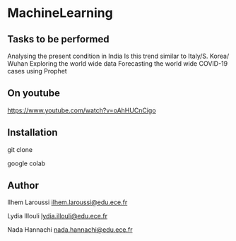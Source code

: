 # MachineLearning

## Tasks to be performed
Analysing the present condition in India
Is this trend similar to Italy/S. Korea/ Wuhan
Exploring the world wide data
Forecasting the world wide COVID-19 cases using Prophet

## On youtube

https://www.youtube.com/watch?v=oAhHUCnCigo

## Installation
git clone

google colab

## Author
Ilhem Laroussi
ilhem.laroussi@edu.ece.fr

Lydia Illouli
lydia.illouli@edu.ece.fr

Nada Hannachi
nada.hannachi@edu.ece.fr

